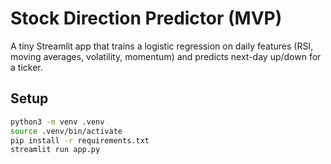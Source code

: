 # Stock Direction Predictor (MVP)

A tiny Streamlit app that trains a logistic regression on daily features (RSI, moving averages, volatility, momentum) and predicts next-day up/down for a ticker.

## Setup
```bash
python3 -m venv .venv
source .venv/bin/activate
pip install -r requirements.txt
streamlit run app.py
